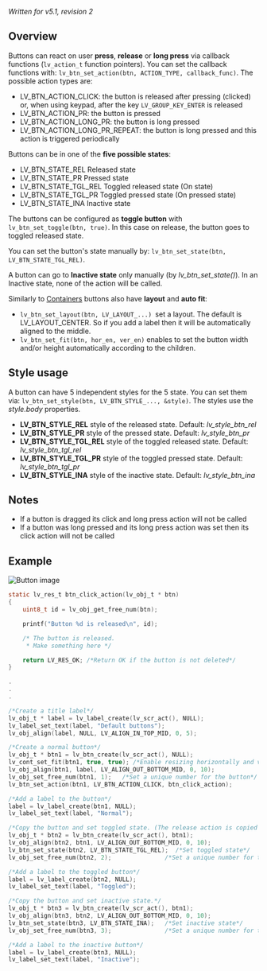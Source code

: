 _Written for v5.1, revision 2_

## Overview

Buttons can react on user **press**, **release** or **long press** via callback functions (`lv_action_t` function pointers). You can set the callback functions with: `lv_btn_set_action(btn, ACTION_TYPE, callback_func)`. The possible action types are:

- LV_BTN_ACTION_CLICK: the button is released after pressing (clicked) or, when using keypad, after the key `LV_GROUP_KEY_ENTER` is released
- LV_BTN_ACTION_PR: the button is pressed
- LV_BTN_ACTION_LONG_PR: the button is long pressed
- LV_BTN_ACTION_LONG_PR_REPEAT: the button is long pressed and this action is triggered periodically

Buttons can be in one of the **five possible states**:

- LV_BTN_STATE_REL Released state
- LV_BTN_STATE_PR Pressed state
- LV_BTN_STATE_TGL_REL Toggled released state (On state)
- LV_BTN_STATE_TGL_PR Toggled pressed state (On pressed state)
- LV_BTN_STATE_INA Inactive state

The buttons can be configured as **toggle button** with `lv_btn_set_toggle(btn, true)`. In this case on release, the button goes to toggled released state.

You can set the button's state manually by: `lv_btn_set_state(btn, LV_BTN_STATE_TGL_REL)`.

A button can go to **Inactive state** only manually (by _lv_btn_set_state()_). In an Inactive state, none of the action will be called.  

Similarly to [Containers](/Container) buttons also have **layout** and **auto fit**:

- `lv_btn_set_layout(btn, LV_LAYOUT_...) `set a layout. The default is LV_LAYOUT_CENTER. So if you add a label then it will be automatically aligned to the middle.
- `lv_btn_set_fit(btn, hor_en, ver_en)` enables to set the button width and/or height automatically according to the children.

## Style usage

A button can have 5 independent styles for the 5 state. You can set them via: `lv_btn_set_style(btn, LV_BTN_STYLE_..., &style)`. The styles use the _style.body_ properties.

- **LV_BTN_STYLE_REL** style of the released state. Default: _lv_style_btn_rel_
- **LV_BTN_STYLE_PR** style of the pressed state. Default: _lv_style_btn_pr_
- **LV_BTN_STYLE_TGL_REL** style of the toggled released state. Default: _lv_style_btn_tgl_rel_
- **LV_BTN_STYLE_TGL_PR** style of the toggled pressed state. Default: _lv_style_btn_tgl_pr_
- **LV_BTN_STYLE_INA** style of the inactive state. Default: _lv_style_btn_ina_

## Notes

- If a button is dragged its click and long press action will not be called
- If a button was long pressed and its long press action was set then its click action will not be called

## Example
![Button image](http://docs.littlevgl.com/img/button-lv_btn.png)
```c
static lv_res_t btn_click_action(lv_obj_t * btn)
{
    uint8_t id = lv_obj_get_free_num(btn);

    printf("Button %d is released\n", id);

    /* The button is released.
     * Make something here */

    return LV_RES_OK; /*Return OK if the button is not deleted*/
}

.
.
.

/*Create a title label*/
lv_obj_t * label = lv_label_create(lv_scr_act(), NULL);
lv_label_set_text(label, "Default buttons");
lv_obj_align(label, NULL, LV_ALIGN_IN_TOP_MID, 0, 5);

/*Create a normal button*/
lv_obj_t * btn1 = lv_btn_create(lv_scr_act(), NULL);
lv_cont_set_fit(btn1, true, true); /*Enable resizing horizontally and vertically*/
lv_obj_align(btn1, label, LV_ALIGN_OUT_BOTTOM_MID, 0, 10);
lv_obj_set_free_num(btn1, 1);   /*Set a unique number for the button*/
lv_btn_set_action(btn1, LV_BTN_ACTION_CLICK, btn_click_action);

/*Add a label to the button*/
label = lv_label_create(btn1, NULL);
lv_label_set_text(label, "Normal");

/*Copy the button and set toggled state. (The release action is copied too)*/
lv_obj_t * btn2 = lv_btn_create(lv_scr_act(), btn1);
lv_obj_align(btn2, btn1, LV_ALIGN_OUT_BOTTOM_MID, 0, 10);
lv_btn_set_state(btn2, LV_BTN_STATE_TGL_REL);  /*Set toggled state*/
lv_obj_set_free_num(btn2, 2);               /*Set a unique number for the button*/

/*Add a label to the toggled button*/
label = lv_label_create(btn2, NULL);
lv_label_set_text(label, "Toggled");

/*Copy the button and set inactive state.*/
lv_obj_t * btn3 = lv_btn_create(lv_scr_act(), btn1);
lv_obj_align(btn3, btn2, LV_ALIGN_OUT_BOTTOM_MID, 0, 10);
lv_btn_set_state(btn3, LV_BTN_STATE_INA);   /*Set inactive state*/
lv_obj_set_free_num(btn3, 3);               /*Set a unique number for the button*/

/*Add a label to the inactive button*/
label = lv_label_create(btn3, NULL);
lv_label_set_text(label, "Inactive");
```
